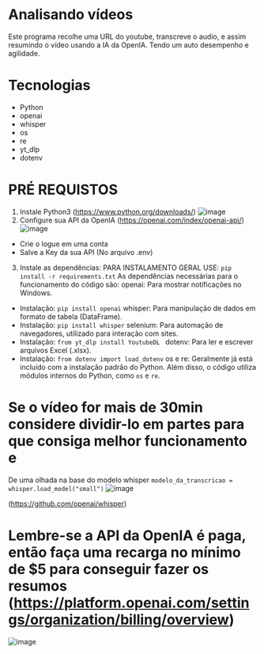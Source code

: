 # Analisando vídeos
Este programa recolhe uma URL do youtube, transcreve o audio, e assim resumindo o vídeo  usando a IA da OpenIA. Tendo um auto desempenho e agilidade.

# Tecnologias
- Python
- openai
- whisper
- os
- re
- yt_dlp
- dotenv
# PRÉ REQUISTOS
1) Instale Python3 (https://www.python.org/downloads/)
![image](https://github.com/user-attachments/assets/0ded5cf5-4d7d-4fe6-96ca-42eee8fce90e)
2) Configure sua API da OpenIA (https://openai.com/index/openai-api/)
![image](https://github.com/user-attachments/assets/c57dd6e1-3e0d-46f7-b656-57b3c0ae512d)
- Crie o logue em uma conta
- Salve a Key da sua API (No arquivo .env)
3) Instale as dependências:
PARA INSTALAMENTO GERAL USE:
````pip install -r requirements.txt````
As dependências necessárias para o funcionamento do código são:
openai: Para mostrar notificações no Windows.
  - Instalação: ````pip install openai````
whisper: Para manipulação de dados em formato de tabela (DataFrame).
  - Instalação: ````pip install whisper````
selenium: Para automação de navegadores, utilizado para interação com sites.
  - Instalação: ````from yt_dlp install YoutubeDL ````
dotenv: Para ler e escrever arquivos Excel (.xlsx).
  - Instalação: ````from dotenv import load_dotenv````
os e re: Geralmente já está incluído com a instalação padrão do Python.
Além disso, o código utiliza módulos internos do Python, como ````os```` e ````re````.
# Se o vídeo for mais de 30min considere dividir-lo em partes para que consiga melhor funcionamento e
De uma olhada na base do modelo whisper ````modelo_da_transcricao = whisper.load_model("small")````
![image](https://github.com/user-attachments/assets/d4bd9e8c-ca5a-4591-994a-4f857ed004dd)

(https://github.com/openai/whisper)

# Lembre-se a API da OpenIA é paga, então faça uma recarga no mínimo de $5 para conseguir fazer os resumos (https://platform.openai.com/settings/organization/billing/overview)
![image](https://github.com/user-attachments/assets/f30aeff2-3b15-46a2-94c1-037ba5743031)

